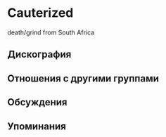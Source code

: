 # Cauterized

death/grind from South Africa

## Дискография


## Отношения с другими группами


## Обсуждения


## Упоминания

